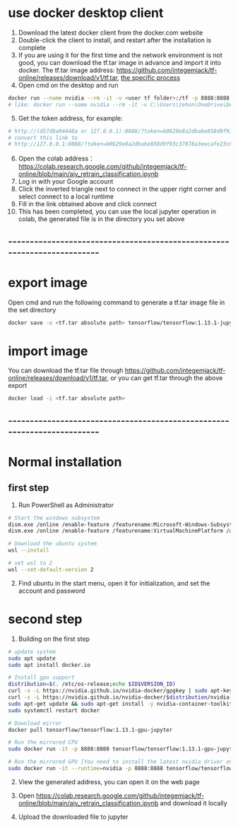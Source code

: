 # use docker desktop client

1. Download the latest docker client from the docker.com website
2. Double-click the client to install, and restart after the installation is complete
3. If you are using it for the first time and the network environment is not good, you can download the tf.tar image in advance and import it into docker. The tf.tar image address: https://github.com/integemjack/tf-online/releases/download/v1/tf.tar, [the specific process](https://github.com/integemjack/tf-online#import-image)
4. Open cmd on the desktop and run

```bash
docker run --name nvidia --rm -it -v <user tf folder>:/tf -p 8888:8888 tensorflow/tensorflow:1.13.1-jupyter
# like: docker run --name nvidia --rm -it -v C:\Users\zehon\OneDrive\Desktop\tf:/tf -p 8888:8888 tensorflow/tensorflow:1.13.1-jupyter
```

5. Get the token address, for example:

```bash
# http://(d57d8a94448a or 127.0.0.1):8888/?token=b0629e8a2dbabe858d9f93c37878a3eecafe23c80d30
# convert this link to
# http://127.0.0.1:8888/?token=b0629e8a2dbabe858d9f93c37878a3eecafe23c80d30
```

6. Open the colab address：https://colab.research.google.com/github/integemjack/tf-online/blob/main/aiy_retrain_classification.ipynb
7. Log in with your Google account
8. Click the inverted triangle next to connect in the upper right corner and select connect to a local runtime
9. Fill in the link obtained above and click connect
10. This has been completed, you can use the local jupyter operation in colab, the generated file is in the directory you set above


## ------------------------------------------------------------------------

# export image

Open cmd and run the following command to generate a tf.tar image file in the set directory

```bash
docker save -o <tf.tar absolute path> tensorflow/tensorflow:1.13.1-jupyter
```

# import image

You can download the tf.tar file through https://github.com/integemjack/tf-online/releases/download/v1/tf.tar, or you can get tf.tar through the above export

```bash
docker load -i <tf.tar absolute path>
```

## ------------------------------------------------------------------------


# Normal installation
## first step

1. Run PowerShell as Administrator

```bash
# Start the windows subsystem
dism.exe /online /enable-feature /featurename:Microsoft-Windows-Subsystem-Linux /all /norestart
dism.exe /online /enable-feature /featurename:VirtualMachinePlatform /all /norestart

# Download the ubuntu system
wsl --install

# set wsl to 2
wsl --set-default-version 2

```

2. Find ubuntu in the start menu, open it for initialization, and set the account and password

# second step

1. Building on the first step

```bash
# update system
sudo apt update
sudo apt install docker.io

# Install gpu support
distribution=$(. /etc/os-release;echo $ID$VERSION_ID)
curl -s -L https://nvidia.github.io/nvidia-docker/gpgkey | sudo apt-key add -
curl -s -L https://nvidia.github.io/nvidia-docker/$distribution/nvidia-docker.list | sudo tee /etc/apt/sources.list.d/nvidia-docker.list
sudo apt-get update && sudo apt-get install -y nvidia-container-toolkit
sudo systemctl restart docker

# Download mirror
docker pull tensorflow/tensorflow:1.13.1-gpu-jupyter

# Run the mirrored CPU
sudo docker run -it -p 8888:8888 tensorflow/tensorflow:1.13.1-gpu-jupyter

# Run the mirrored GPU [You need to install the latest nvidia driver on your computer]
sudo docker run -it --runtime=nvidia -p 8888:8888 tensorflow/tensorflow:1.13.1-gpu-jupyter
```

2. View the generated address, you can open it on the web page

3. Open https://colab.research.google.com/github/integemjack/tf-online/blob/main/aiy_retrain_classification.ipynb and download it locally

4. Upload the downloaded file to jupyter

